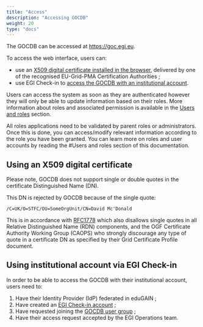 ```yaml
---
title: "Access"
description: "Accessing GOCDB"
weight: 20
type: "docs"
---
```


The GOCDB can be accessed at https://goc.egi.eu.

To access the web interface, users can:

- use an [X509 digital certificate installed in the browser](#using-an-x509-digital-certificate), delivered by
  one of the recognised EU-Grid-PMA Certification Authorities ;
- use EGI Check-in to [access the GOCDB with an institutional account](#using-institutional-account-via-egi-check-in).

Users can access the system as soon as they are authenticated however they will
only be able to update information based on their roles.
More information about roles and associated permission is available in the
[Users and
roles](https://wiki.egi.eu/wiki/GOCDB/Input_System_User_Documentation#Users_and_roles)
section.

All roles applications need to be validated by parent roles or administrators.
Once this is done, you can access/modify relevant information according to the
role you have been granted. You can learn more on roles and user accounts by
reading the #Users and roles section of this documentation.

## Using an X509 digital certificate

Please note, GOCDB does not support single or double quotes in the certificate
Distinguished Name (DN).

This DN is rejected by GOCDB because of the single quote:

```
/C=UK/O=STFC/OU=SomeOrgUnit/CN=David Mc'Donald
```

This is in accordance with [RFC1778](https://tools.ietf.org/html/rfc1778) which
also disallows single quotes in all Relative Distinguished Name (RDN)
components, and the OGF Certificate Authority Working Group (CAOPS) who
strongly discourage any type of quote in a certificate DN as specified by their
Grid Certificate Profile document.

## Using institutional account via EGI Check-in

In order to be able to access the GOCDB with their institutional account, users
need to:

1. Have their Identity Provider (IdP) federated in eduGAIN ;
1. Have created an [EGI Check-in account](https://wiki.egi.eu/wiki/AAI_usage_guide) ;
1. Have requested joining the [GOCDB user
   group](https://aai.egi.eu/registry/co_petitions/start/coef:41) ;
1. Have their access request accepted by the EGI Operations team.
